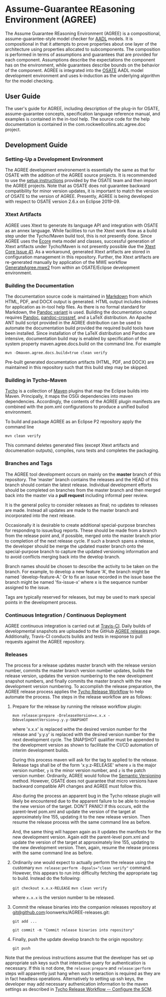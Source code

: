 # Assume-Guarantee REasoning Environment (AGREE)

The Assume Guarantee REasoning Environment (AGREE) is a compositional,
assume-guarantee-style model checker for [AADL](https://aadl.info)
models. It is compositional in that it attempts to prove properties
about one layer of the architecture using properties allocated to
subcomponents. The composition is performed in terms of assumptions
and guarantees that are provided for each component. Assumptions
describe the expectations the component has on the environment, while
guarantees describe bounds on the behavior of the component. AGREE is
integrated into the [OSATE](https://osate.org) AADL model development
environment and uses k-induction as the underlying algorithm for the
model checking.

## User Guide

The user's guide for AGREE, including description of the plug-in for
OSATE, assume-guarantee concepts, specification language reference
manual, and examples is contained in the in-tool help.  The source
code for the help documentation is contained in the
com.rockwellcollins.atc.agree.doc project.

## Development Guide

### Setting-Up a Development Environment

The AGREE development environement is essentially the same as that for
OSATE with the addition of the AGREE source projects.  It is
recommended to use the [setup
instructions](https://osate.org/setup-development.html) provided by
the OSATE team and then import the AGREE projects.  Note that as OSATE
does not guarantee backward compatibility for minor version updates,
it is important to match the version of OSATE to the version of AGREE.
Presently, AGREE is being developed with respect to OSATE version
2.6.x on Eclipse 2019-09.

### Xtext Artifacts

AGREE uses Xtext to generate its language API and integration with
OSATE as an annex language.  While facilities to run the Xtext work
flow as a build step under the Tycho/Maven build tool, this is not
presently done.  Since AGREE uses the
[Ecore](https://wiki.eclipse.org/Ecore) meta model and classes,
successful generation of Xtext artifacts under Tycho/Maven is not
presently possible due the [Xtext Core Issue
41](https://github.com/eclipse/xtext-core/issues/41).  As a
workaround, generated Xtext artifacts are stored in configuration
management in this repository.  Further, the Xtext artifacts are
re-generated manually by application of the MWE workflow
[GenerateAgree.mwe2](https://github.com/loonwerks/AGREE/blob/master/com.rockwellcollins.atc.agree/src/com/rockwellcollins/atc/agree/GenerateAgree.mwe2)
from within an OSATE/Eclipse development environment.

### Building the Documentation

The documentation source code is maintained in
[Markdown](https://en.wikipedia.org/wiki/Markdown) from which HTML,
PDF, and DOCX output is generated.  HTML output includes indexes for
application as in-tool help files.  As there is no formal standard for
Markdown, the [Pandoc
variant](https://rmarkdown.rstudio.com/authoring_pandoc_markdown.html%23raw-tex)
is used.  Building the documentation output requires
[Pandoc](https://pandoc.org),
[pandoc-crossref](https://github.com/lierdakil/pandoc-crossref), and a
LaTeX distribution.  An Apache ANT build script provided in the AGREE
distribution can be used to automate the documentation build provided
the required build tools have been installed.  Since installation of
the LaTeX distribution and Pandoc are intensive, documentation build may
is enabled by specification of the system property maven.agree.docs.build
on the command line.  For example

`mvn -Dmaven.agree.docs.build=true clean verify`

Pre-built generated documentation artifacts (HTML, PDF, and DOCX) are
maintained in this repository such that this build step may be skipped.

### Building in Tycho-Maven

[Tycho](https://www.eclipse.org/tycho/) is a collection of
[Maven](https://maven.apache.org/) plugins that map the Eclipse builds
into Maven.  Principally, it maps the OSGi dependencies into maven
dependencies.  Accordingly, the contents of the AGREE plugin manifests
are combined with the pom.xml configurations to produce a unified
builod environment.

To build and package AGREE as an Eclipse P2 repository apply the command line

`mvn clean verify`

This command deletes generated files (except Xtext artifacts and
documenation outputs), compiles, runs tests and completes the
packaging.

### Branches and Tags

The AGREE tool development occurs on mainly on the **master** branch
of this repository.  The 'master' branch contains the releases and the
HEAD of this branch should contain the latest release.  Individual
development efforts should be completed on branches from the master
branch and then merged back into the master via a **pull request**
including informal peer review.

It is the general policy to consider releases as final; no updates to
releases are made.  Instead all updates are made to the master branch
and incorporated into the next release.

Occasionally it is desirable to create additional special-purpose
branches for responding to issue/bug reports.  These should be made
from a branch from the release point and, if possible, merged onto the
master branch prior to completion of the next release cycle.  If such
a branch spans a release, the developer should be merge the updated
master branch onto the special-purpose branch to capture the updated
versioning information and to avoid conflicts merging back into the
develop branch.

Branch names should be chosen to describe the activity to be taken on
the branch.  For example, to develop a new feature 'A', the branch
might be named 'develop-feature-A.'  Or to fix an issue recorded in
the issue base the branch might be named 'fix-issue-x' where x is the
sequence number assigned to the issue.

Tags are typically reserved for releases, but may be used to mark
special points in the development process.

### Continuous Integration / Continuous Deployment

AGREE continuous integration is carried out at
[Travis-CI](https://www.travis.org).  Daily builds of developmental
snapshots are uploaded to the GitHub
[AGREE releases](https://github.com/loonwerks/AGREE/releases) page.
Additionally, Travis-CI conducts builds and tests in response to pull
requests against the AGREE repository.

### Releases

The process for a release updates master branch with the release
version number, commits the master branch version number updates,
builds the release version, updates the version numbering to the new
development snapshot numbers, and finally commits the master branch
with the new development version numbering.  To accomplish the release
preparation, the AGREE release process applies the [Tycho Release
Workflow](https://wiki.eclipse.org/Tycho/Release_Workflow) to help
automate the process.  The steps in the release workflow are as
follows:

1. Prepare for the release by running the release workflow plugin:

   `mvn release:prepare -DreleaseVersion=x.x.x
   -DdevelopmentVersion=y.y.y-SNAPSHOT`

   where 'x.x.x' is replaced withe the desired version number for the
   release and 'y.y.y' is replaced with the desired version number for
   the next development cycle.  The SNAPSHOT qualifier must be
   appended to the development version as shown to facilitate the
   CI/CD automation of interim development builds.

   During this process maven will ask for the tag to applied to the
   release. Release tags shall be of the form 'x.y.z-RELEASE' where
   `x` is the major version number, `y` is the minor version number,
   and `z` is the patch version number.  Ordinarily, AGREE would
   follow the [Semantic Versioning](https://semver.org/) method.
   However, OSATE does not guarantee that micro versions have backward
   compatible API changes and AGREE must follow this.

   Also during the process an apparent bug in the Tycho release plugin
   will likely be encountered due to the apparent failure to be able
   to resolve the new version of the target. DON'T PANIC! If this
   occurs, edit the parent-level pom.xml and update the version of the
   target at approximately line 155, updating it to the new release
   version. Then resume the release process with the same command line
   as before.

   And, the same thing will happen again as it updates the manifests
   for the new development version.  Again edit the parent-level
   pom.xml and update the version of the target at approximately line
   155, updating to the new development version.  Then, again, resume
   the release process with the same command line as before.

1. Ordinarily one would expect to actually perform the release using
   the customary `mvn release:perform -Dgoals="clean verify"` command.
   However, this appears to run into difficulty fetching the appropriate
   tag to build.  Instead do the following:

   `git checkout x.x.x-RELEASE`
   `mvn clean verify`

   where `x.x.x` is the version number to be released.

1. Commit the release binaries into the companion releases repository at
   git@github.com:loonwerks/AGREE-releases.git:

   `git add ...`

   `git commit -m "Commit release binaries into repository"`

1. Finally, push the update develop branch to the origin repository:

   `git push`

Note that the previous instructions assume that the developer has set
up appropriate ssh keys such that interactive query for authentication
is necessary.  If this is not done, the `release:prepare` and
`release:perform` steps will apparently just hang when such
interaction is required as they are in fact headless operations.
Alternatively to setting up ssh keys, the developer may add necessary
authenication information to the maven settings as described in [Tycho
Release Workflow -- Configure the
SCM](https://wiki.eclipse.org/Tycho/Release_Workflow#Configure_the_SCM).

